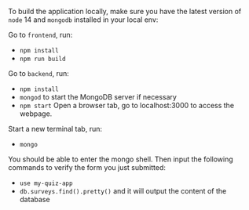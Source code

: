 To build the application locally, make sure you have the latest version of `node` 14 and `mongodb` installed in your local env:

Go to `frontend`, run:
* `npm install`
* `npm run build`

Go to `backend`, run:
* `npm install`
* `mongod` to start the MongoDB server if necessary
* `npm start`
Open a browser tab, go to localhost:3000 to access the webpage.

Start a new terminal tab, run:
* `mongo`

You should be able to enter the mongo shell. Then input the following commands to verify the form you just submitted:
* `use my-quiz-app`
* `db.surveys.find().pretty()` and it will output the content of the database
